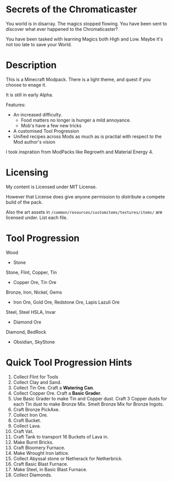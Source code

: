 Secrets of the Chromaticaster
=============================

You world is in disarray. The magics stopped flowing. You have been sent to discover what ever happened to the Chromaticaster?

You have been tasked with learning Magics both High and Low. Maybe it's not too late to save your World.


Description
===========

This is a Minecraft Modpack. There is a light theme, and quest if you choose to enage it. 

It is still in early Alpha. 

Features: 

* An increased difficulty.
  * Food matters no longer is hunger a mild annoyance.
  * Mob's have a few new tricks
* A customised Tool Progression
* Unified recipes across Mods as much as is practial with respect to the Mod author's vision


I took inspration from ModPacks like Regrowth and Material Energy 4.

Licensing
=========

My content is Licensed under MIT License.

However that License does give anyone permission to distribute a compete build of the pack.

Also the art assets in `/common/resources/customitems/textures/items/` are licensed under. <FIXME> List each file.


Tool Progression
================

Wood
 - Stone

Stone, Flint, Copper, Tin 
 - Copper Ore, Tin Ore

Bronze, Iron, Nickel, Gems
 - Iron Ore, Gold Ore, Redstone Ore, Lapis Lazuli Ore

Steel, Steel HSLA, Invar
 - Diamond Ore

Diamond, BedRock
 - Obsidian, SkyStone


Quick Tool Progression Hints
============================

1. Collect Flint for Tools
2. Collect Clay and Sand.
3. Collect Tin Ore. Craft a **Watering Can**.
4. Collect Copper Ore. Craft a **Basic Grader**.
5. Use Basic Grader to make Tin and Copper dust. Craft 3 Copper dusts for each Tin dust to make Bronze Mix. Smelt Bronze Mix for Bronze Ingots.
6. Craft Bronze PickAxe.
7. Collect Iron Ore.
8. Craft Bucket.
9. Collect Lava.
10. Craft Vat.
11. Craft Tank to transport 16 Buckets of Lava in.
13. Make Burnt Bricks.
14. Craft Bloomery Furnace.
15. Make Wrought Iron lattice.
16. Collect Abyssal stone or Netherack for Netherbrick.
17. Craft Basic Blast Furnace. 
18. Make Steel, in Basic Blast Furnace.
19. Collect Diamonds.
